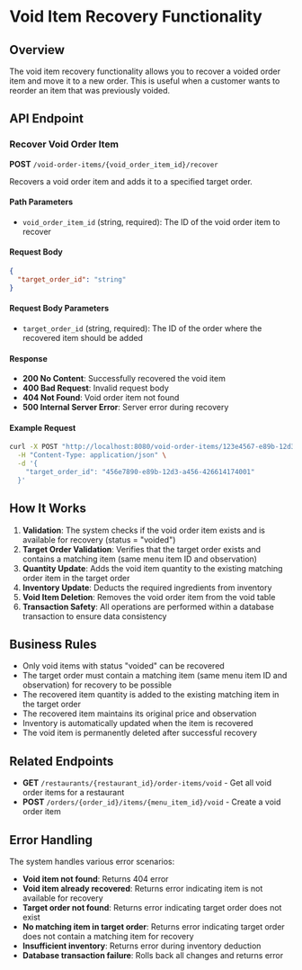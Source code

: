 # Void Item Recovery Functionality

## Overview

The void item recovery functionality allows you to recover a voided order item and move it to a new order. This is useful when a customer wants to reorder an item that was previously voided.

## API Endpoint

### Recover Void Order Item

**POST** `/void-order-items/{void_order_item_id}/recover`

Recovers a void order item and adds it to a specified target order.

#### Path Parameters

- `void_order_item_id` (string, required): The ID of the void order item to recover

#### Request Body

```json
{
  "target_order_id": "string"
}
```

#### Request Body Parameters

- `target_order_id` (string, required): The ID of the order where the recovered item should be added

#### Response

- **200 No Content**: Successfully recovered the void item
- **400 Bad Request**: Invalid request body
- **404 Not Found**: Void order item not found
- **500 Internal Server Error**: Server error during recovery

#### Example Request

```bash
curl -X POST "http://localhost:8080/void-order-items/123e4567-e89b-12d3-a456-426614174000/recover" \
  -H "Content-Type: application/json" \
  -d '{
    "target_order_id": "456e7890-e89b-12d3-a456-426614174001"
  }'
```

## How It Works

1. **Validation**: The system checks if the void order item exists and is available for recovery (status = "voided")
2. **Target Order Validation**: Verifies that the target order exists and contains a matching item (same menu item ID and observation)
3. **Quantity Update**: Adds the void item quantity to the existing matching order item in the target order
4. **Inventory Update**: Deducts the required ingredients from inventory
5. **Void Item Deletion**: Removes the void order item from the void table
6. **Transaction Safety**: All operations are performed within a database transaction to ensure data consistency

## Business Rules

- Only void items with status "voided" can be recovered
- The target order must contain a matching item (same menu item ID and observation) for recovery to be possible
- The recovered item quantity is added to the existing matching item in the target order
- The recovered item maintains its original price and observation
- Inventory is automatically updated when the item is recovered
- The void item is permanently deleted after successful recovery

## Related Endpoints

- **GET** `/restaurants/{restaurant_id}/order-items/void` - Get all void order items for a restaurant
- **POST** `/orders/{order_id}/items/{menu_item_id}/void` - Create a void order item

## Error Handling

The system handles various error scenarios:

- **Void item not found**: Returns 404 error
- **Void item already recovered**: Returns error indicating item is not available for recovery
- **Target order not found**: Returns error indicating target order does not exist
- **No matching item in target order**: Returns error indicating target order does not contain a matching item for recovery
- **Insufficient inventory**: Returns error during inventory deduction
- **Database transaction failure**: Rolls back all changes and returns error
